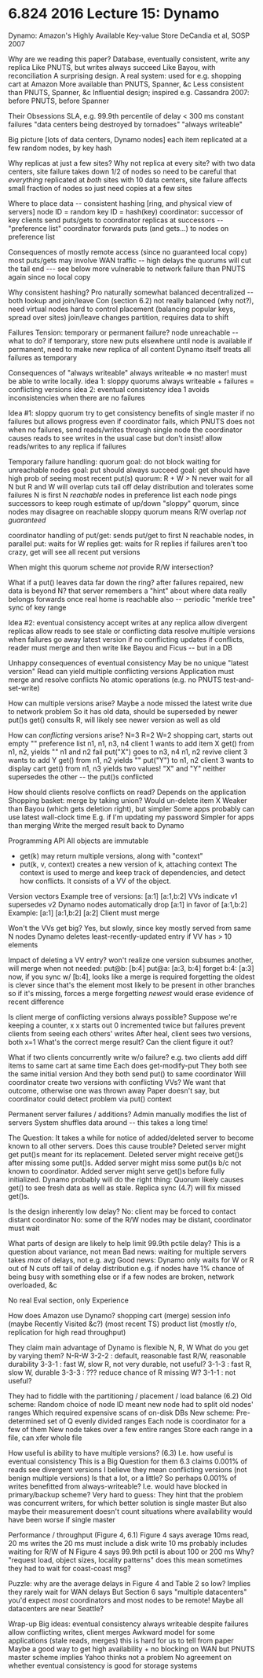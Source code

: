 6.824 2016 Lecture 15: Dynamo
=============================

Dynamo: Amazon's Highly Available Key-value Store
DeCandia et al, SOSP 2007

Why are we reading this paper?
  Database, eventually consistent, write any replica
     Like PNUTS, but writes always succeed
     Like Bayou, with reconciliation
     A surprising design.
  A real system: used for e.g. shopping cart at Amazon
  More available than PNUTS, Spanner, &c
  Less consistent than PNUTS, Spanner, &c
  Influential design; inspired e.g. Cassandra
  2007: before PNUTS, before Spanner

Their Obsessions
  SLA, e.g. 99.9th percentile of delay < 300 ms
  constant failures
  "data centers being destroyed by tornadoes"
  "always writeable"

Big picture
  [lots of data centers, Dynamo nodes]
  each item replicated at a few random nodes, by key hash

Why replicas at just a few sites? Why not replica at every site?
  with two data centers, site failure takes down 1/2 of nodes
    so need to be careful that *everything* replicated at *both* sites
  with 10 data centers, site failure affects small fraction of nodes
    so just need copies at a few sites

Where to place data -- consistent hashing
  [ring, and physical view of servers]
  node ID = random
  key ID = hash(key)
  coordinator: successor of key
    clients send puts/gets to coordinator
  replicas at successors -- "preference list"
  coordinator forwards puts (and gets...) to nodes on preference list

Consequences of mostly remote access (since no guaranteed local copy)
  most puts/gets may involve WAN traffic -- high delays
    the quorums will cut the tail end --- see below
  more vulnerable to network failure than PNUTS
    again since no local copy

Why consistent hashing?
  Pro
    naturally somewhat balanced
    decentralized -- both lookup and join/leave
  Con (section 6.2)
    not really balanced (why not?), need virtual nodes
    hard to control placement (balancing popular keys, spread over sites)
    join/leave changes partition, requires data to shift

Failures
  Tension: temporary or permanent failure?
    node unreachable -- what to do?
    if temporary, store new puts elsewhere until node is available
    if permanent, need to make new replica of all content
  Dynamo itself treats all failures as temporary

Consequences of "always writeable"
  always writeable => no master! must be able to write locally.
     idea 1: sloppy quorums
  always writeable + failures = conflicting versions
     idea 2: eventual consistency
        idea 1 avoids inconsistencies when there are no failures
     
Idea #1: sloppy quorum
  try to get consistency benefits of single master if no failures
    but allows progress even if coordinator fails, which PNUTS does not
  when no failures, send reads/writes through single node
    the coordinator
    causes reads to see writes in the usual case
  but don't insist! allow reads/writes to any replica if failures

Temporary failure handling: quorum
  goal: do not block waiting for unreachable nodes
  goal: put should always succeed
  goal: get should have high prob of seeing most recent put(s)
  quorum: R + W > N
    never wait for all N
    but R and W will overlap
    cuts tail off delay distribution and tolerates some failures
  N is first N *reachable* nodes in preference list
    each node pings successors to keep rough estimate of up/down
    "sloppy" quorum, since nodes may disagree on reachable
  sloppy quorum means R/W overlap *not guaranteed*

coordinator handling of put/get:
  sends put/get to first N reachable nodes, in parallel
  put: waits for W replies
  get: waits for R replies
  if failures aren't too crazy, get will see all recent put versions

When might this quorum scheme *not* provide R/W intersection?

What if a put() leaves data far down the ring?
  after failures repaired, new data is beyond N?
  that server remembers a "hint" about where data really belongs
  forwards once real home is reachable
  also -- periodic "merkle tree" sync of key range

Idea #2: eventual consistency
  accept writes at any replica
  allow divergent replicas
  allow reads to see stale or conflicting data
  resolve multiple versions when failures go away
    latest version if no conflicting updates
    if conflicts, reader must merge and then write
  like Bayou and Ficus -- but in a DB

Unhappy consequences of eventual consistency
  May be no unique "latest version"
  Read can yield multiple conflicting versions
  Application must merge and resolve conflicts
  No atomic operations (e.g. no PNUTS test-and-set-write)

How can multiple versions arise?
  Maybe a node missed the latest write due to network problem
  So it has old data, should be superseded by newer put()s
  get() consults R, will likely see newer version as well as old

How can *conflicting* versions arise?
  N=3 R=2 W=2
  shopping cart, starts out empty ""
  preference list n1, n1, n3, n4
  client 1 wants to add item X
    get() from n1, n2, yields ""
    n1 and n2 fail
    put("X") goes to n3, n4
  n1, n2 revive
  client 3 wants to add Y
    get() from n1, n2 yields ""
    put("Y") to n1, n2
  client 3 wants to display cart
    get() from n1, n3 yields two values!
      "X" and "Y"
      neither supersedes the other -- the put()s conflicted

How should clients resolve conflicts on read?
  Depends on the application
  Shopping basket: merge by taking union?
    Would un-delete item X
    Weaker than Bayou (which gets deletion right), but simpler
  Some apps probably can use latest wall-clock time
    E.g. if I'm updating my password
    Simpler for apps than merging
  Write the merged result back to Dynamo

Programming API
  All objects are immutable
  - get(k) may return multiple versions, along with "context"
  - put(k, v, context)
    creates a new version of k, attaching context
  The context is used to merge and keep track of dependencies, and
  detect how conflicts.  It consists of a VV of the object.

Version vectors
  Example tree of versions:
    [a:1]
           [a:1,b:2]
    VVs indicate v1 supersedes v2
    Dynamo nodes automatically drop [a:1] in favor of [a:1,b:2]
  Example:
    [a:1]
           [a:1,b:2]
    [a:2]
    Client must merge

Won't the VVs get big?
  Yes, but slowly, since key mostly served from same N nodes
  Dynamo deletes least-recently-updated entry if VV has > 10 elements

Impact of deleting a VV entry?
  won't realize one version subsumes another, will merge when not needed:
    put@b: [b:4]
    put@a: [a:3, b:4]
    forget b:4: [a:3]
    now, if you sync w/ [b:4], looks like a merge is required
  forgetting the oldest is clever
    since that's the element most likely to be present in other branches
    so if it's missing, forces a merge
    forgetting *newest* would erase evidence of recent difference

Is client merge of conflicting versions always possible?
  Suppose we're keeping a counter, x
  x starts out 0
  incremented twice
  but failures prevent clients from seeing each others' writes
  After heal, client sees two versions, both x=1
  What's the correct merge result?
  Can the client figure it out?

What if two clients concurrently write w/o failure?
  e.g. two clients add diff items to same cart at same time
  Each does get-modify-put
  They both see the same initial version
  And they both send put() to same coordinator
  Will coordinator create two versions with conflicting VVs?
    We want that outcome, otherwise one was thrown away
    Paper doesn't say, but coordinator could detect problem via put() context

Permanent server failures / additions?
  Admin manually modifies the list of servers
  System shuffles data around -- this takes a long time!

The Question:
  It takes a while for notice of added/deleted server to become known
    to all other servers. Does this cause trouble?
  Deleted server might get put()s meant for its replacement.
  Deleted server might receive get()s after missing some put()s.
  Added server might miss some put()s b/c not known to coordinator.
  Added server might serve get()s before fully initialized.
  Dynamo probably will do the right thing:
    Quorum likely causes get() to see fresh data as well as stale.
    Replica sync (4.7) will fix missed get()s.

Is the design inherently low delay?
  No: client may be forced to contact distant coordinator
  No: some of the R/W nodes may be distant, coordinator must wait

What parts of design are likely to help limit 99.9th pctile delay?
  This is a question about variance, not mean
  Bad news: waiting for multiple servers takes *max* of delays, not e.g. avg
  Good news: Dynamo only waits for W or R out of N
    cuts off tail of delay distribution
    e.g. if nodes have 1% chance of being busy with something else
    or if a few nodes are broken, network overloaded, &c

No real Eval section, only Experience

How does Amazon use Dynamo?
  shopping cart (merge)
  session info (maybe Recently Visited &c?) (most recent TS)
  product list (mostly r/o, replication for high read throughput)

They claim main advantage of Dynamo is flexible N, R, W
  What do you get by varying them?
  N-R-W
  3-2-2 : default, reasonable fast R/W, reasonable durability
  3-3-1 : fast W, slow R, not very durable, not useful?
  3-1-3 : fast R, slow W, durable
  3-3-3 : ??? reduce chance of R missing W?
  3-1-1 : not useful?

They had to fiddle with the partitioning / placement / load balance (6.2)
  Old scheme:
    Random choice of node ID meant new node had to split old nodes' ranges
    Which required expensive scans of on-disk DBs
  New scheme:
    Pre-determined set of Q evenly divided ranges
    Each node is coordinator for a few of them
    New node takes over a few entire ranges
    Store each range in a file, can xfer whole file

How useful is ability to have multiple versions? (6.3)
  I.e. how useful is eventual consistency
  This is a Big Question for them
  6.3 claims 0.001% of reads see divergent versions
    I believe they mean conflicting versions (not benign multiple versions)
    Is that a lot, or a little?
  So perhaps 0.001% of writes benefitted from always-writeable?
    I.e. would have blocked in primary/backup scheme?
  Very hard to guess:
    They hint that the problem was concurrent writers, for which
      better solution is single master
    But also maybe their measurement doesn't count situations where
      availability would have been worse if single master

Performance / throughput (Figure 4, 6.1)
  Figure 4 says average 10ms read, 20 ms writes
    the 20 ms must include a disk write
    10 ms probably includes waiting for R/W of N
  Figure 4 says 99.9th pctil is about 100 or 200 ms
    Why?
    "request load, object sizes, locality patterns"
    does this mean sometimes they had to wait for coast-coast msg? 

Puzzle: why are the average delays in Figure 4 and Table 2 so low?
  Implies they rarely wait for WAN delays
  But Section 6 says "multiple datacenters"
    you'd expect *most* coordinators and most nodes to be remote!
    Maybe all datacenters are near Seattle?

Wrap-up
  Big ideas:
    eventual consistency
    always writeable despite failures
    allow conflicting writes, client merges
  Awkward model for some applications (stale reads, merges)
    this is hard for us to tell from paper
  Maybe a good way to get high availability + no blocking on WAN
    but PNUTS master scheme implies Yahoo thinks not a problem
  No agreement on whether eventual consistency is good for storage systems